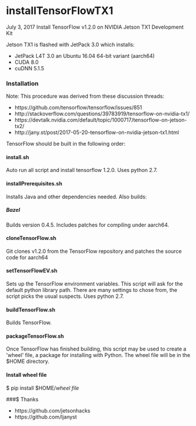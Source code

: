 # installTensorFlowTX1
July 3, 2017
Install TensorFlow v1.2.0 on NVIDIA Jetson TX1 Development Kit

Jetson TX1 is flashed with JetPack 3.0 which installs:
* JetPack L4T 3.0 an Ubuntu 16.04 64-bit variant (aarch64)
* CUDA 8.0
* cuDNN 5.1.5

### Installation

Note: This procedure was derived from these discussion threads: 

<ul>
<li>https://github.com/tensorflow/tensorflow/issues/851</li>
<li>http://stackoverflow.com/questions/39783919/tensorflow-on-nvidia-tx1/</li>
<li>https://devtalk.nvidia.com/default/topic/1000717/tensorflow-on-jetson-tx2/</li>
<li>http://jany.st/post/2017-05-20-tensorflow-on-nvidia-jetson-tx1.html</li>
</ul>


TensorFlow should be built in the following order:

#### install.sh

Auto run all script and install tensorflow 1.2.0. Uses python 2.7.

#### installPrerequisites.sh
Installs Java and other dependencies needed. Also builds:

##### Bazel
Builds version 0.4.5. Includes patches for compiling under aarch64. 

#### cloneTensorFlow.sh
Git clones v1.2.0 from the TensorFlow repository and patches the source code for aarch64

#### setTensorFlowEV.sh
Sets up the TensorFlow environment variables. This script will ask for the default python library path. There are many settings to chose from, the script picks the usual suspects. Uses python 2.7.

#### buildTensorFlow.sh
Builds TensorFlow.

#### packageTensorFlow.sh
Once TensorFlow has finished building, this script may be used to create a 'wheel' file, a package for installing with Python. The wheel file will be in the $HOME directory.

#### Install wheel file
$ pip install $HOME/<em>wheel file</em>


###$ Thanks
<ul>
<li>https://github.com/jetsonhacks</li>
<li>https://github.com/ljanyst</li>
</ul>

